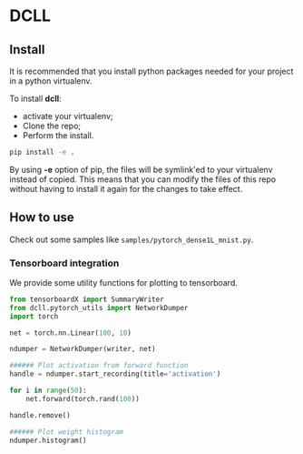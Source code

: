 # DCLL

## Install

It is recommended that you install python packages needed for your project in a python virtualenv.

To install **dcll**:
* activate your virtualenv;
* Clone the repo;
* Perform the install.

```bash
pip install -e .
```

By using **-e** option of pip, the files will be symlink'ed to your virtualenv instead of copied.
This means that you can modify the files of this repo without having to install it again for the changes to take effect.

## How to use

Check out some samples like `samples/pytorch_dense1L_mnist.py`.

### Tensorboard integration

We provide some utility functions for plotting to tensorboard.

```python
from tensorboardX import SummaryWriter
from dcll.pytorch_utils import NetworkDumper
import torch

net = torch.nn.Linear(100, 10)

ndumper = NetworkDumper(writer, net)

###### Plot activation from forward function
handle = ndumper.start_recording(title='activation')

for i in range(50):
    net.forward(torch.rand(100))

handle.remove()

###### Plot weight histogram
ndumper.histogram()

```
